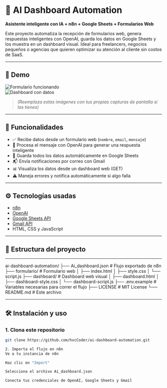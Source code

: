 # 🧠 AI Dashboard Automation  
**Asistente inteligente con IA + n8n + Google Sheets + Formularios Web**

Este proyecto automatiza la recepción de formularios web, genera respuestas inteligentes con OpenAI, guarda los datos en Google Sheets y los muestra en un dashboard visual. Ideal para freelancers, negocios pequeños o agencias que quieren optimizar su atención al cliente sin costos de SaaS.

---

## 📸 Demo

![Formulario funcionando](./formulario/screenshot1.png)  
![Dashboard con datos](./dashboard/screenshot2.png)

> *(Reemplaza estas imágenes con tus propias capturas de pantalla si las tienes)*

---

## 🚀 Funcionalidades

- ✅ Recibe datos desde un formulario web (`nombre`, `email`, `mensaje`)
- 🤖 Procesa el mensaje con OpenAI para generar una respuesta inteligente
- 📄 Guarda todos los datos automáticamente en Google Sheets
- 📬 Envía notificaciones por correo con Gmail
- 📊 Visualiza los datos desde un dashboard web (GET)
- ⚠️ Maneja errores y notifica automáticamente si algo falla

---

## ⚙️ Tecnologías usadas

- [n8n](https://n8n.io)
- [OpenAI](https://platform.openai.com)
- [Google Sheets API](https://developers.google.com/sheets)
- [Gmail API](https://developers.google.com/gmail/api)
- HTML, CSS y JavaScript

---

## 📁 Estructura del proyecto
---


ai-dashboard-automation/
├── Ai_dashboard.json # Flujo exportado de n8n
├── formulario/ # Formulario web
│ ├── index.html
│ ├── style.css
│ └── script.js
├── dashboard/ # Dashboard web visual
│ ├── dashboard.html
│ ├── dashboard-style.css
│ └── dashboard-script.js
├── .env.example # Variables necesarias para correr el flujo
├── LICENSE # MIT License
└── README.md # Este archivo

---

## 🛠️ Instalación y uso

### 1. Clona este repositorio

```bash
git clone https://github.com/hxcCoder/ai-dashboard-automation.git

2. Importa el flujo en n8n
Ve a tu instancia de n8n

Haz clic en "Import"

Selecciona el archivo Ai_dashboard.json

Conecta tus credenciales de OpenAI, Google Sheets y Gmail
